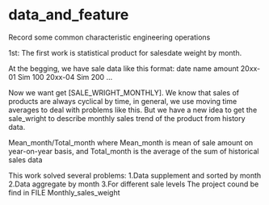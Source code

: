 # data_and_feature
Record some common characteristic engineering operations

1st:
The first work is statistical product for salesdate weight by month.

At the begging, we have sale data like this format:
date    name    amount
20xx-01 Sim     100
20xx-04 Sim     200
...

Now we want get [SALE_WRIGHT_MONTHLY]. We know that sales of products are always cyclical by time, in general, we use moving time averages to deal with problems like this. But we have a new idea to get the sale_wright to describe monthly sales trend of the product from history data.

Mean_month/Total_month
where Mean_month is mean of sale amount on year-on-year basis,
and Total_month is the average of the sum of historical sales data

This work solved several problems:
1.Data supplement and sorted by month
2.Data aggregate by month 
3.For different sale levels
The project cound be find in FILE Monthly_sales_weight